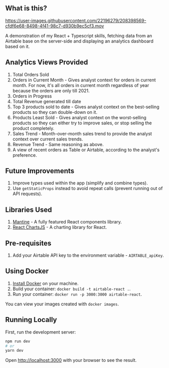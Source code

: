 ## What is this?

https://user-images.githubusercontent.com/22196279/208398569-cfdf6e68-8498-4f41-98c7-d930b9ec5cf3.mov

A demonstration of my React + Typescript skills, fetching data from an Airtable base on the server-side and displaying an analytics dashboard based on it.

## Analytics Views Provided

1. Total Orders Sold
2. Orders in Current Month - Gives analyst context for orders in current month. For now, it's all orders in current month regardless of year because the orders are only till 2021.
3. Orders in Progress
4. Total Revenue generated till date
5. Top 3 products sold to date - Gives analyst context on the best-selling products so they can double-down on it.
6. Products Least Sold - Gives analyst context on the worst-selling products so they can either try to improve sales, or stop selling the product completely.
7. Sales Trend - Month-over-month sales trend to provide the analyst context over current sales trends.
8. Revenue Trend - Same reasoning as above.
9. A view of recent orders as Table or Airtable, according to the analyst's preference.

## Future Improvements

1. Improve types used within the app (simplify and combine types).
2. Use `getStaticProps` instead to avoid repeat calls (prevent running out of API requests).

## Libraries Used

1. [Mantine](https://mantine.dev) - A fully featured React components library.
2. [React ChartsJS](https://react-chartjs-2.js.org/) - A charting library for React.

## Pre-requisites

1. Add your Airtable API key to the environment variable - `AIRTABLE_apiKey`.

## Using Docker

1. [Install Docker](https://docs.docker.com/get-docker/) on your machine.
1. Build your container: `docker build -t airtable-react .`.
1. Run your container: `docker run -p 3000:3000 airtable-react`.

You can view your images created with `docker images`.

## Running Locally

First, run the development server:

```bash
npm run dev
# or
yarn dev
```

Open [http://localhost:3000](http://localhost:3000) with your browser to see the result.
